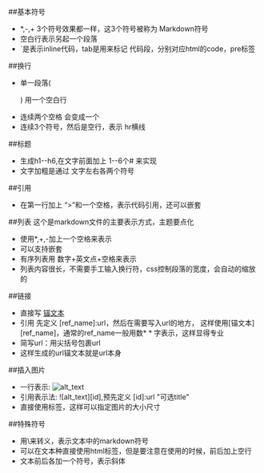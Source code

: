 ##基本符号
* *,-,+ 3个符号效果都一样，这3个符号被称为 Markdown符号
* 空白行表示另起一个段落
* `是表示inline代码，tab是用来标记 代码段，分别对应html的code，pre标签

##换行
* 单一段落(<p>) 用一个空白行
* 连续两个空格 会变成一个 <br>
* 连续3个符号，然后是空行，表示 hr横线

##标题
* 生成h1--h6,在文字前面加上 1--6个# 来实现
* 文字加粗是通过 文字左右各两个符号

##引用
* 在第一行加上 “>”和一个空格，表示代码引用，还可以嵌套

##列表
这个是markdown文件的主要表示方式，主题要点化

* 使用*,+,-加上一个空格来表示
* 可以支持嵌套
* 有序列表用 数字+英文点+空格来表示
* 列表内容很长，不需要手工输入换行符，css控制段落的宽度，会自动的缩放的

##链接
* 直接写 [锚文本](url "可选的title")
* 引用 先定义 [ref_name]:url，然后在需要写入url的地方， 这样使用[锚文本][ref_name]，通常的ref_name一般用数* * 字表示，这样显得专业
* 简写url：用尖括号包裹url 
* 这样生成的url锚文本就是url本身

##插入图片
* 一行表示: ![alt_text](url "可选的title")
* 引用表示法: ![alt_text][id],预先定义 [id]:url "可选title"
* 直接使用<img>标签，这样可以指定图片的大小尺寸

##特殊符号
* 用\来转义，表示文本中的markdown符号
* 可以在文本种直接使用html标签，但是要注意在使用的时候，前后加上空行
* 文本前后各加一个符号，表示斜体